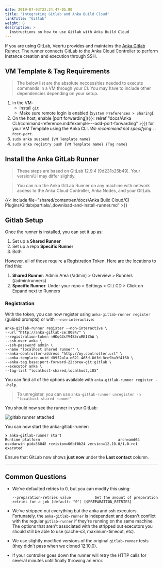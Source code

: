 ```yaml
---
date: 2019-07-03T22:24:47-05:00
title: "Integrating Gitlab and Anka Build Cloud"
linkTitle: "Gitlab"
weight: 8
description: >
  Instructions on how to use Gitlab with Anka Build Cloud
---
```


If you are using GitLab, Veertu provides and maintains the [Anka Gitlab Runner](https://github.com/veertuinc/gitlab-runner). The runner connects GitLab to the Anka Cloud Controller to perform Instance creation and execution through SSH.
 
## VM Template & Tag Requirements

> The below list are the absolute neccessities needed to execute commands in a VM through your CI. You may have to include other dependencies depending on your setup.

1. In the VM:
    - Install `git`
    - Make sure remote login is enabled (`System Preferences > Sharing`).
2. On the host, enable [port forwarding]({{< relref "docs/Anka CLI/command-reference.md#example---add-port-forwarding" >}}) for your VM Template using the Anka CLI. _We recommend not specifying `--host-port`._
3. `sudo anka suspend {VM Template name}`
4. `sudo anka registry push {VM Template name} {Tag name}`

## Install the Anka GitLab Runner

> These steps are based on GitLab 12.9.4 (9d231b25b49). Your version/UI may differ slightly.

> You can run the Anka GitLab Runner on any machine with network access to the Anka Cloud Controller, Anka Nodes, and your GitLab.

{{< include file="shared/content/en/docs/Anka Build Cloud/CI Plugins/Gitlab/partials/_download-and-install-runner.md" >}}

## Gitlab Setup

Once the runner is installed, you can set it up as:

1. Set up a **Shared Runner**
2. Set up a repo **Specific Runner**
3. Both

However, all of those require a Registration Token. Here are the locations to find this:

1. **Shared Runner**: Admin Area (/admin) > Overview > Runners (/admin/runners)
2. **Specific Runner**: Under your repo > Settings > CI / CD > Click on Expand next to Runners

### Registration

With the token, you can now register using `anka-gitlab-runner register` (guided prompts) or with `--non-interactive`:

```shell
anka-gitlab-runner register --non-interactive \
--url "http://anka-gitlab-ce:8084/" \
--registration-token nHKqG3sYV4B5roRK1ZhW \
--ssh-user anka \
--ssh-password admin \
--name "localhost shared runner" \
--anka-controller-address "http://my.controller.url" \
--anka-template-uuid d09f2a1a-e621-463d-8dfd-8ce9ba9f4160 \
--anka-tag base:port-forward-22:brew-git:gitlab \
--executor anka \
--tag-list "localhost-shared,localhost,iOS"
```

You can find all of the options available with `anka-gitlab-runner register --help`.

> To unregister, you can use `anka-gitlab-runner unregister -n "localhost shared runner"`

You should now see the runner in your GitLab:

![gitlab runner attached](/images/gitlab-runner-attached.png)

You can now start the anka-gitlab-runner: 

```shell
❯ anka-gitlab-runner start          
Runtime platform                                    arch=amd64 os=darwin pid=36048 revision=66bf0b24 version=12.10.0/1.0-rc1
executed                                           
```

Ensure that GitLab now shows **just now** under the **Last contact** column.

---

## Common Questions

- We've defaulted retries to 0, but you can modify this using:

    ```
    --preparation-retries value           Set the amount of preparation retries for a job (default: "0") [$PREPARATION_RETRIES]
    ```
- We've stripped out everything but the anka and ssh executors. Fortunately, the `anka-gitlab-runner` is independent and doesn't conflict with the regular `gitlab-runner` if they're running on the same machine. The options that aren't associated with the stripped out executors you should still be able to use (cache-s3, maximum-timeout, etc).
- We use slightly modified versions of the original `gitlab-runner` tests (they didn't pass when we cloned 12.10.0).
- If your controller goes down the runner will retry the HTTP calls for several minutes until finally throwing an error.
